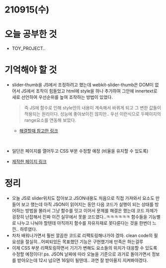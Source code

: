# 210915(수)

# 오늘 공부한 것

- TOY_PROJECT..

# 기억해야 할 것

- slider-thumb을 JS에서 조정하려고 했는데 webkit-slider-thumb은 DOM이 없어서 JS에서 조작이 힘들었고 html에 style을 하나 추가하여 그안에 innertext로 새로 선언하여 우선순위를 높여 조작하는 방법이 있었다.

  > 즉 JS에 함수로 인해 style안의 내용이 계속해서 바뀌게 되고 그 변한 값들이 적용되는 원리이다.
  > 성능에 좋아보이진 않지만.. 우선 이런식으로 두페이지의 range요소를 연동해 보았다.

  - [해결할때 참고한 링크](https://stackoverflow.com/questions/48297265/slider-webkit-slider-thumb-needed-in-javascript)

    <br>

- 일단은 페이지를 열어두고 CSS 부분 수정할 예정 (비율을 유지할 수 있도록)
- [제작한 페이지 링크](https://kwonsean.github.io/bankingApp_vanila_pj/)

# 정리

- 오늘 JS로 slider위치도 잡아보고 JSON내용도 처음으로 직접 가져와서 요소도 만들어 보고 했는데 아직 JSON이 읽어지는 동안 다음 코드가 실행이 되는 상태를 방어하는 방법을 몰라서 그냥 함수를 잇고 이어서 문제를 해결은 했는데 코드 자체가 굉장히 난잡해서 진짜 이건 실무에서 못쓸 코드였다..ㅋㅋㅋㅋㅋㅋ 함수들을 기능별로 나누고 나눠야 할텐데 아직까지 함수를 자유자재로 못다룬다는 것을 한번더 느낀.. 하루였다.
- 차차 배워나가면서 훨씬 깔끔한 코드로 리팩토링해나가야 겠따. clean code의 필요성을 절실히...어찌되었든 목표했던 기능은 구현했기에 만족은 하는걸루
- 이제 CSS 부분 리팩토링하면서 기기가 변해도 요소들의 위치가 대응할 수 있도록 수정할 예정이다!
  ps. JSON 날짜에 따라 오늘을 기준으로 과거로 돌아가면서 정보를 받아오는데 12시 넘으면 16일이 될텐데.. 과연 잘 받아올지 지켜봐야겠다.
